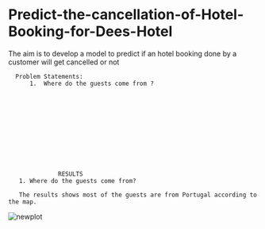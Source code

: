 # Predict-the-cancellation-of-Hotel-Booking-for-Dees-Hotel

The aim is to develop a model to predict if an hotel booking done by a customer will get cancelled or not

      Problem Statements:
          1.  Where do the guests come from ?
          











                  RESULTS
       1. Where do the guests come from?
       
       The results shows most of the guests are from Portugal according to the map. 
![newplot](https://user-images.githubusercontent.com/64482231/200973848-e7bd837f-eee9-40da-bd42-1d6ed943afbb.png)
